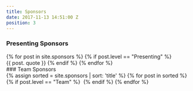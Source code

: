 ```yaml
---
title: Sponsors
date: 2017-11-13 14:51:00 Z
position: 3
---
```


### Presenting Sponsors
<div class="row text-center">
    {% for post in site.sponsors %}
    {% if post.level == "Presenting" %}
    <div class="no-padding col-xs-6 col-md-6" style="display: inline-block; float: none;">
        <div class="sponsor-entry">
            <img src="{{ post.image }}" alt="">
            <br />
            {{ post. quote }}
        </div>
    </div>
    {% endif %}
    {% endfor %}
</div>
### Team Sponsors
<div class="row text-center">
    {% assign sorted = site.sponsors | sort: 'title' %}
    {% for post in sorted %}
    {% if post.level == "Team" %}
    <div class="no-padding col-xs-6 col-md-3" style="display: inline-block; float: none;">
        <div class="sponsor-entry">
            <img src="{{ post.image }}" alt="">
        </div>
    </div>
    {% endif %}
    {% endfor %}
</div>